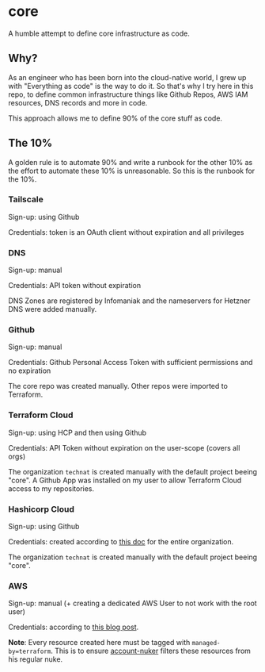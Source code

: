 # core

A humble attempt to define core infrastructure as code.

## Why? 

As an engineer who has been born into the cloud-native world, I grew up with "Everything as code" is the way to do it. So that's why I try here in this repo, to define common infrastructure things like Github Repos, AWS IAM resources, DNS records and more in code.

This approach allows me to define 90% of the core stuff as code.

## The 10%

A golden rule is to automate 90% and write a runbook for the other 10% as the effort to automate these 10% is unreasonable. So this is the runbook for the 10%.

### Tailscale

Sign-up: using Github

Credentials: token is an OAuth client without expiration and all privileges

### DNS

Sign-up: manual

Credentials: API token without expiration

DNS Zones are registered by Infomaniak and the nameservers for Hetzner DNS were added manually.

### Github

Sign-up: manual

Credentials: Github Personal Access Token with sufficient permissions and no expiration 

The core repo was created manually. Other repos were imported to Terraform.

### Terraform Cloud

Sign-up: using HCP and then using Github

Credentials: API Token without expiration on the user-scope (covers all orgs)

The organization `technat` is created manually with the default project beeing "core". A Github App was installed on my user to allow Terraform Cloud access to my repositories.

### Hashicorp Cloud

Sign-up: using Github

Credentials: created according to [this doc](https://registry.terraform.io/providers/hashicorp/hcp/latest/docs/guides/auth) for the entire organization.

The organization `technat` is created manually with the default project beeing "core".

### AWS

Sign-up: manual (+ creating a dedicated AWS User to not work with the root user)

Credentials: according to [this blog post](https://aws.amazon.com/blogs/apn/simplify-and-secure-terraform-workflows-on-aws-with-dynamic-provider-credentials/).

**Note**: Every resource created here must be tagged with `managed-by=terraform`. This is to ensure [account-nuker](https://github.com/the-technat/account-nuker) filters these resources from his regular nuke.
